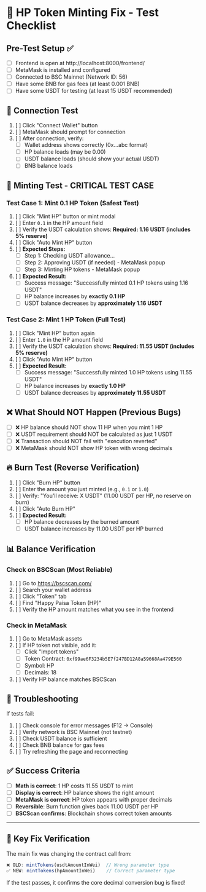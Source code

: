 # 🧪 HP Token Minting Fix - Test Checklist

## Pre-Test Setup ✅
- [ ] Frontend is open at http://localhost:8000/frontend/
- [ ] MetaMask is installed and configured
- [ ] Connected to BSC Mainnet (Network ID: 56)
- [ ] Have some BNB for gas fees (at least 0.001 BNB)
- [ ] Have some USDT for testing (at least 15 USDT recommended)

## 🔗 Connection Test
1. [ ] Click "Connect Wallet" button
2. [ ] MetaMask should prompt for connection
3. [ ] After connection, verify:
   - [ ] Wallet address shows correctly (0x...abc format)
   - [ ] HP balance loads (may be 0.00)
   - [ ] USDT balance loads (should show your actual USDT)
   - [ ] BNB balance loads

## 🏦 Minting Test - CRITICAL TEST CASE

### Test Case 1: Mint 0.1 HP Token (Safest Test)
1. [ ] Click "Mint HP" button or mint modal
2. [ ] Enter `0.1` in the HP amount field
3. [ ] Verify the USDT calculation shows: **Required: 1.16 USDT (includes 5% reserve)**
4. [ ] Click "Auto Mint HP" button
5. [ ] **Expected Steps:**
   - [ ] Step 1: Checking USDT allowance...
   - [ ] Step 2: Approving USDT (if needed) - MetaMask popup
   - [ ] Step 3: Minting HP tokens - MetaMask popup
6. [ ] **Expected Result:**
   - [ ] Success message: "Successfully minted 0.1 HP tokens using 1.16 USDT"
   - [ ] HP balance increases by **exactly 0.1 HP**
   - [ ] USDT balance decreases by **approximately 1.16 USDT**

### Test Case 2: Mint 1 HP Token (Full Test)
1. [ ] Click "Mint HP" button again
2. [ ] Enter `1.0` in the HP amount field  
3. [ ] Verify the USDT calculation shows: **Required: 11.55 USDT (includes 5% reserve)**
4. [ ] Click "Auto Mint HP" button
5. [ ] **Expected Result:**
   - [ ] Success message: "Successfully minted 1.0 HP tokens using 11.55 USDT"
   - [ ] HP balance increases by **exactly 1.0 HP**
   - [ ] USDT balance decreases by **approximately 11.55 USDT**

## ❌ What Should NOT Happen (Previous Bugs)
- [ ] ❌ HP balance should NOT show 11 HP when you mint 1 HP
- [ ] ❌ USDT requirement should NOT be calculated as just 1 USDT
- [ ] ❌ Transaction should NOT fail with "execution reverted"
- [ ] ❌ MetaMask should NOT show HP token with wrong decimals

## 🔥 Burn Test (Reverse Verification)
1. [ ] Click "Burn HP" button
2. [ ] Enter the amount you just minted (e.g., `0.1` or `1.0`)
3. [ ] Verify: "You'll receive: X USDT" (11.00 USDT per HP, no reserve on burn)
4. [ ] Click "Auto Burn HP"
5. [ ] **Expected Result:**
   - [ ] HP balance decreases by the burned amount
   - [ ] USDT balance increases by 11.00 USDT per HP burned

## 📊 Balance Verification
### Check on BSCScan (Most Reliable)
1. [ ] Go to https://bscscan.com/
2. [ ] Search your wallet address
3. [ ] Click "Token" tab
4. [ ] Find "Happy Paisa Token (HP)" 
5. [ ] Verify the HP amount matches what you see in the frontend

### Check in MetaMask
1. [ ] Go to MetaMask assets
2. [ ] If HP token not visible, add it:
   - [ ] Click "Import tokens"
   - [ ] Token Contract: `0xf99ae6F3234b5E7f247BD12A8a59668Aa479E560`
   - [ ] Symbol: HP
   - [ ] Decimals: 18
3. [ ] Verify HP balance matches BSCScan

## 🚨 Troubleshooting
If tests fail:
1. [ ] Check console for error messages (F12 → Console)
2. [ ] Verify network is BSC Mainnet (not testnet)
3. [ ] Check USDT balance is sufficient
4. [ ] Check BNB balance for gas fees
5. [ ] Try refreshing the page and reconnecting

## ✅ Success Criteria
- [ ] **Math is correct**: 1 HP costs 11.55 USDT to mint
- [ ] **Display is correct**: HP balance shows the right amount
- [ ] **MetaMask is correct**: HP token appears with proper decimals
- [ ] **Reversible**: Burn function gives back 11.00 USDT per HP
- [ ] **BSCScan confirms**: Blockchain shows correct token amounts

---
## 🎯 Key Fix Verification
The main fix was changing the contract call from:
```javascript
❌ OLD: mintTokens(usdtAmountInWei)  // Wrong parameter type
✅ NEW: mintTokens(hpAmountInWei)    // Correct parameter type
```

If the test passes, it confirms the core decimal conversion bug is fixed!
